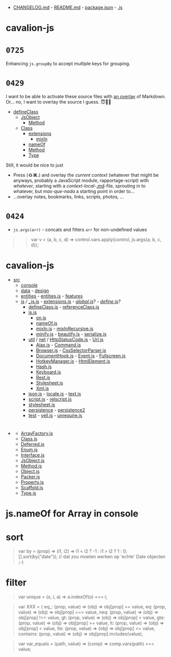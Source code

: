 * [CHANGELOG.md]() - [README.md]() - [package.json]() - [.js]()

# cavalion-js

# `0725`

Enhancing `js.groupBy` to accept multiple keys for grouping.


# `0429`

I want to be able to activate these source files with [an overlay]([!prototypes/Hover]{}) of Markdown. Or... no, I want to overlay the source I guess. 😇🤨🤔

* [defineClass](src/js/:.js)
	* [JsObject](src/js/:.js)
		* [Method](src/js/:.js)
	* [Class](src/js/:.js)
		* [extensions](src/js/:.js)
			* [mixIn](src/js/:.js)
		* [nameOf](src/js/:.js)
		* [Method](src/js/:.js)
		* [Type](src/js/:.js)

Still, it would be nice to just

* Press (**⇧⌘.**) and overlay _the current context_ (whatever that might be anyways, probably a JavaScript module, rapportage-script) with _whatever_, starting with a _context-local_-[.md]()-file, sprouting in to whatever, but _mas-que-nada_ a starting point in order to...
* ...overlay notes, bookmarks, links, scripts, photos, ...

# `0424`

* `js.args(arr)` - concats and filters `arr` for non-undefined values

>>	var v = (a, b, c, d) => control.vars.apply(control, js.args(a, b, c, d));

# cavalion-js

* [src](:/)
	* [console](src/:/)
	* [data](src/:/) - [design](src/:/)
	* [entities](src/:/) - [entities.js](src/) - [features](src/:/)
	* [js](src/:/) / [\_js.js](src/js/:) - [extensions.js](src/js/:) - _[global.js](src/js/:)_? - _[define.js](src/js/:)?_ 
		- [defineClass.js](src/js/:) - [referenceClass.js](src/js/:) 
		- [js.js](src/:)
			- [on.js](src/:) 
			- [nameOf.js](src/js/:) 
			- [mixIn.js](src/js/:) - [mixInRecursive.js](src/js/:) 
			- [minify.js](src/js/:) - [beautify.js](src/js/:) - [serialize.js](src/js/:)
		- [util](src/:/) / [net](src/util/:/) / [HttpStatusCode.js](src/util/net/:) - [Url.js](src/util/net/:)
			- [Ajax.js](src/util/:) - [Command.js](src/util/:)
			- [Browser.js](src/util/:) - [CssSelectorParser.js](src/util/:)
			- [DocumentHook.js](src/util/:) - [Event.js](src/util/:) - [Fullscreen.js](src/util/:) 
			- [HotkeyManager.js](src/util/:) - [HtmlElement.js](src/util/:)
			- [Hash.js](src/util/:)
			- [Keyboard.js](src/util/:)
			- [Rest.js](src/util/:)
			- [Stylesheet.js](src/util/:)
			- [Xml.js](src/util/:)
		- [json.js](src/:) - [locale.js](src/:) - [text.js](src/:)
		- [script.js](src/:) - [relscript.js](src/:) 
		- [stylesheet.js](src/:) 
		- [persistence](src/:/) - [persistence2](src/:/) 
		- [test](src/:/) - [yell.js](src/:) - [unrequire.js](src/:)

#	

- []()
	- [ArrayFactory.js](src/js/:)
	- [Class.js](src/js/:)
	- [Deferred.js](src/js/:)
	- [Enum.js](src/js/:)
	- [Interface.js](src/js/:)
	- [JsObject.js](src/js/:)
	- [Method.js](src/js/:)
	- [Object.js](src/js/:)
	- [Packer.js](src/js/:)
	- [Property.js](src/js/:)
	- [Scaffold.js](src/js/:)
	- [Type.js](src/js/:)

# js.nameOf for Array in console


# sort

>	var by = (prop) => (i1, i2) => i1 < i2 ? -1 : i1 > i2 ? 1 : 0;
	[].sort(by("date")); // dat zou moeten werken op 'echte' Date objecten ;-)

# filter

>	var unique = (o, i, a) => a.indexOf(o) === i;

>	var XXX = {
		eq_: (prop, value) => (obj) => obj[prop] == value,
		eq: (prop, value) => (obj) => obj[prop] === value,
		neq: (prop, value) => (obj) => obj[prop] !== value,
		gt: (prop, value) => (obj) => obj[prop] > value,
		gte: (prop, value) => (obj) => obj[prop] >= value,
		lt: (prop, value) => (obj) => obj[prop] < value,
		lte: (prop, value) => (obj) => obj[prop] <= value,
		contains: (prop, value) => (obj) => obj[prop].includes(value),

>	var var_equals = (path, value) => (comp) => comp.vars(path) === value;
